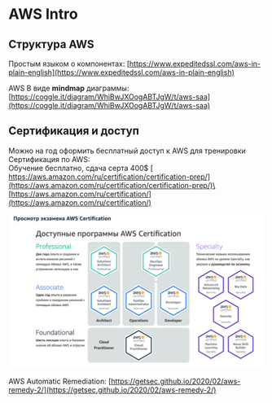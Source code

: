 # AWS Intro

## Структура AWS

Простым языком о компонентах: [https://www.expeditedssl.com/aws-in-plain-english](https://www.expeditedssl.com/aws-in-plain-english)

AWS В виде **mindmap** диаграммы: [https://coggle.it/diagram/WhiBwJXOogABTJgW/t/aws-saa](https://coggle.it/diagram/WhiBwJXOogABTJgW/t/aws-saa)

## Сертификация и доступ

Можно на год оформить бесплатный доступ к AWS для тренировки\
Сертификация по AWS:\
Обучение бесплатно, сдача серта 400$ [\
https://aws.amazon.com/ru/certification/certification-prep/](https://aws.amazon.com/ru/certification/certification-prep/)\
[https://aws.amazon.com/ru/certification/](https://aws.amazon.com/ru/certification/)

![](<../../.gitbook/assets/изображение (1) (1).png>)

AWS Automatic Remediation: [https://getsec.github.io/2020/02/aws-remedy-2/](https://getsec.github.io/2020/02/aws-remedy-2/)
